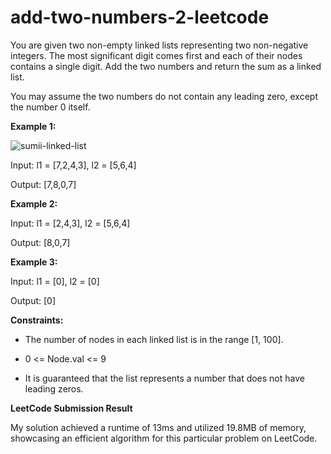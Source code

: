 # add-two-numbers-2-leetcode

You are given two non-empty linked lists representing two non-negative integers. The most significant digit comes first and each of their nodes contains a single digit. Add the two numbers and return the sum as a linked list.

You may assume the two numbers do not contain any leading zero, except the number 0 itself.

**Example 1:**

![sumii-linked-list](https://github.com/Creolestudios/add-two-numbers-2-leetcode/assets/31659415/467ab180-f1b0-4f8d-bcd8-cf6bcd2cc4bc)

Input: l1 = [7,2,4,3], l2 = [5,6,4]

Output: [7,8,0,7]

**Example 2:**

Input: l1 = [2,4,3], l2 = [5,6,4]

Output: [8,0,7]

**Example 3:**

Input: l1 = [0], l2 = [0]

Output: [0]

**Constraints:**

- The number of nodes in each linked list is in the range [1, 100].

- 0 <= Node.val <= 9

- It is guaranteed that the list represents a number that does not have leading zeros.

**LeetCode Submission Result**

My solution achieved a runtime of 13ms and utilized 19.8MB of memory, showcasing an efficient algorithm for this particular problem on LeetCode.
